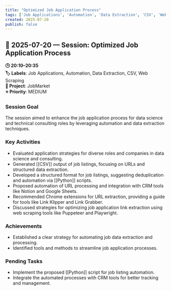```yaml
---
title: "Optimized Job Application Process"
tags: ['Job Applications', 'Automation', 'Data Extraction', 'CSV', 'Web Scraping']
created: 2025-07-20
publish: false
---
```


## 📅 2025-07-20 — Session: Optimized Job Application Process

**🕒 20:10–20:35**  
**🏷️ Labels**: Job Applications, Automation, Data Extraction, CSV, Web Scraping  
**📂 Project**: JobMarket  
**⭐ Priority**: MEDIUM  


### Session Goal
The session aimed to enhance the job application process for data science and technical consulting roles by leveraging automation and data extraction techniques.

### Key Activities
- Evaluated application strategies for diverse roles and companies in data science and consulting.
- Generated [[CSV]] output of job listings, focusing on URLs and structured data extraction.
- Developed a structured format for job listings, suggesting deduplication and automation via [[Python]] scripts.
- Proposed automation of URL processing and integration with CRM tools like Notion and Google Sheets.
- Recommended Chrome extensions for URL extraction, providing a guide for tools like Link Klipper and Link Grabber.
- Discussed strategies for optimizing job application link extraction using web scraping tools like Puppeteer and Playwright.

### Achievements
- Established a clear strategy for automating job data extraction and processing.
- Identified tools and methods to streamline job application processes.

### Pending Tasks
- Implement the proposed [[Python]] script for job listing automation.
- Integrate the automated processes with CRM tools for better tracking and management.
